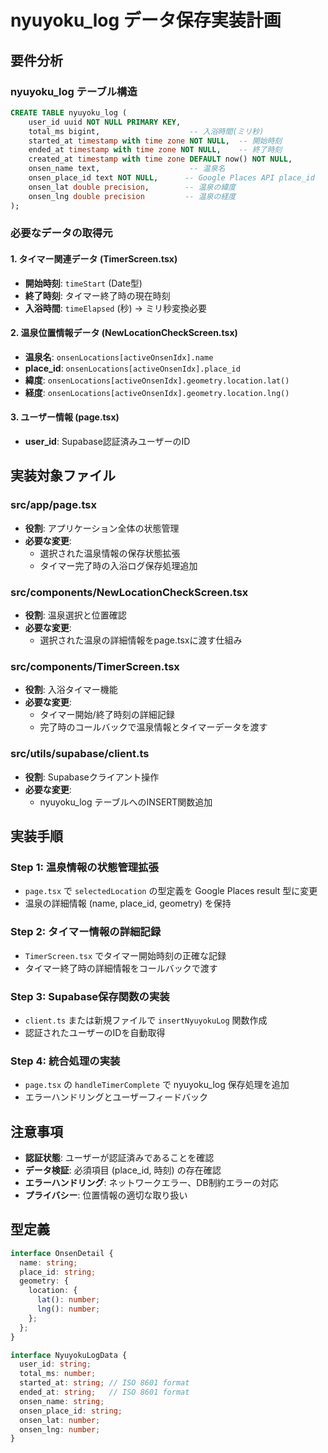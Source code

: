 # nyuyoku_log データ保存実装計画

## 要件分析

### nyuyoku_log テーブル構造
```sql
CREATE TABLE nyuyoku_log (
    user_id uuid NOT NULL PRIMARY KEY,
    total_ms bigint,                    -- 入浴時間(ミリ秒)
    started_at timestamp with time zone NOT NULL,  -- 開始時刻
    ended_at timestamp with time zone NOT NULL,    -- 終了時刻
    created_at timestamp with time zone DEFAULT now() NOT NULL,
    onsen_name text,                    -- 温泉名
    onsen_place_id text NOT NULL,      -- Google Places API place_id
    onsen_lat double precision,        -- 温泉の緯度
    onsen_lng double precision         -- 温泉の経度
);
```

### 必要なデータの取得元

#### 1. タイマー関連データ (TimerScreen.tsx)
- **開始時刻**: `timeStart` (Date型)
- **終了時刻**: タイマー終了時の現在時刻
- **入浴時間**: `timeElapsed` (秒) → ミリ秒変換必要

#### 2. 温泉位置情報データ (NewLocationCheckScreen.tsx)
- **温泉名**: `onsenLocations[activeOnsenIdx].name`
- **place_id**: `onsenLocations[activeOnsenIdx].place_id`
- **緯度**: `onsenLocations[activeOnsenIdx].geometry.location.lat()`
- **経度**: `onsenLocations[activeOnsenIdx].geometry.location.lng()`

#### 3. ユーザー情報 (page.tsx)
- **user_id**: Supabase認証済みユーザーのID

## 実装対象ファイル

### src/app/page.tsx
- **役割**: アプリケーション全体の状態管理
- **必要な変更**: 
  - 選択された温泉情報の保存状態拡張
  - タイマー完了時の入浴ログ保存処理追加

### src/components/NewLocationCheckScreen.tsx
- **役割**: 温泉選択と位置確認
- **必要な変更**:
  - 選択された温泉の詳細情報をpage.tsxに渡す仕組み

### src/components/TimerScreen.tsx
- **役割**: 入浴タイマー機能
- **必要な変更**:
  - タイマー開始/終了時刻の詳細記録
  - 完了時のコールバックで温泉情報とタイマーデータを渡す

### src/utils/supabase/client.ts
- **役割**: Supabaseクライアント操作
- **必要な変更**:
  - nyuyoku_log テーブルへのINSERT関数追加

## 実装手順

### Step 1: 温泉情報の状態管理拡張
- `page.tsx` で `selectedLocation` の型定義を Google Places result 型に変更
- 温泉の詳細情報 (name, place_id, geometry) を保持

### Step 2: タイマー情報の詳細記録
- `TimerScreen.tsx` でタイマー開始時刻の正確な記録
- タイマー終了時の詳細情報をコールバックで渡す

### Step 3: Supabase保存関数の実装
- `client.ts` または新規ファイルで `insertNyuyokuLog` 関数作成
- 認証されたユーザーのIDを自動取得

### Step 4: 統合処理の実装
- `page.tsx` の `handleTimerComplete` で nyuyoku_log 保存処理を追加
- エラーハンドリングとユーザーフィードバック

## 注意事項

- **認証状態**: ユーザーが認証済みであることを確認
- **データ検証**: 必須項目 (place_id, 時刻) の存在確認
- **エラーハンドリング**: ネットワークエラー、DB制約エラーの対応
- **プライバシー**: 位置情報の適切な取り扱い

## 型定義

```typescript
interface OnsenDetail {
  name: string;
  place_id: string;
  geometry: {
    location: {
      lat(): number;
      lng(): number;
    };
  };
}

interface NyuyokuLogData {
  user_id: string;
  total_ms: number;
  started_at: string; // ISO 8601 format
  ended_at: string;   // ISO 8601 format
  onsen_name: string;
  onsen_place_id: string;
  onsen_lat: number;
  onsen_lng: number;
}
```

